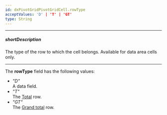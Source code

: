 ```yaml
---
id: dxPivotGridPivotGridCell.rowType
acceptValues: 'D' | 'T' | 'GT'
type: String
---
```

---
##### shortDescription
The type of the row to which the cell belongs. Available for data area cells only.

---
The **rowType** field has the following values:

- *"D"*  
    A data field.
- *"T"*  
    The [Total](/concepts/05%20UI%20Components/PivotGrid/010%20Visual%20Elements/05%20Totals '/Documentation/Guide/UI_Components/PivotGrid/Visual_Elements/#Totals') row.
- *"GT"*  
    The [Grand total](/concepts/05%20UI%20Components/PivotGrid/010%20Visual%20Elements/05%20Totals '/Documentation/Guide/UI_Components/PivotGrid/Visual_Elements/#Totals') row.